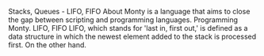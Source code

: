 Stacks, Queues - LIFO, FIFO
About 
Monty is a language that aims to close the gap between scripting and programming languages. Programming Monty.
LIFO, FIFO
LIFO, which stands for 'last in, first out,' is defined as a data structure in which the newest element added
to the stack is processed first. On the other hand.
